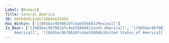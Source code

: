 ```yaml
---
Label: [Domain]
Title: Central America
ID: 665bde5c2cde72689ab25483
Has_Within: ['[[665bac9bf061bfc4ae556043|Mexico]]']
Is_Near: ['[[665bac9bf061bfc4ae556048|South America]]', '[[665bac9bf061bfc4ae556046|North
    America]]', '[[665bac9bf061bfc4ae55604b|United States of America]]']
---
```


